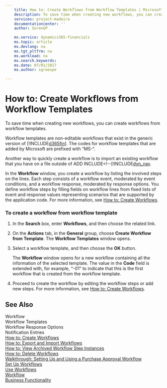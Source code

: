 ```yaml
---
    title: How to: Create Workflows from Workflow Templates | Microsoft Docs
    description: To save time when creating new workflows, you can create workflows from workflow templates.
    services: project-madeira
    documentationcenter: ''
    author: SorenGP

    ms.service: dynamics365-financials
    ms.topic: article
    ms.devlang: na
    ms.tgt_pltfrm: na
    ms.workload: na
    ms.search.keywords:
    ms.date: 07/01/2017
    ms.author: sgroespe

---
```

# How to: Create Workflows from Workflow Templates
To save time when creating new workflows, you can create workflows from workflow templates.  

 Workflow templates are non-editable workflows that exist in the generic version of [!INCLUDE[d365fin](includes/d365fin_md.md)]. The codes for workflow templates that are added by Microsoft are prefixed with “MS-“.  

 Another way to quickly create a workflow is to import an existing workflow that you have on a file outside of ADD INCLUDE<!--[!INCLUDE[dyn_nav](includes/how-to-export-and-import-workflows.md).  

 In the **Workflow** window, you create a workflow by listing the involved steps on the lines. Each step consists of a workflow event, moderated by event conditions, and a workflow response, moderated by response options. You define workflow steps by filling fields on workflow lines from fixed lists of event and response values representing scenarios that are supported by the application code. For more information, see [How to: Create Workflows](across-how-to-create-workflows.md).  

### To create a workflow from workflow template  

1.  In the **Search** box, enter **Workflows**, and then choose the related link.  

2.  On the **Actions** tab, in the **General** group, choose **Create Workflow from Template**. The **Workflow Templates** window opens.  

3.  Select a workflow template, and then choose the **OK** button.  

     The **Workflow** window opens for a new workflow containing all the information of the selected template. The value in the **Code** field is extended with, for example, “-01” to indicate that this is the first workflow that is created from the workflow template.  

4.  Proceed to create the workflow by editing the workflow steps or add new steps. For more information, see [How to: Create Workflows](across-how-to-create-workflows.md).  

## See Also  
 Workflow   
 Workflow Templates   
 Workflow Response Options   
 Notification Entries   
 [How to: Create Workflows](across-how-to-create-workflows.md)   
 [How to: Export and Import Workflows](across-how-to-export-and-import-workflows.md)   
 [How to: View Archived Workflow Step Instances](across-how-to-view-archived-workflow-step-instances.md)   
 [How to: Delete Workflows](across-how-to-delete-workflows.md)   
 [Walkthrough: Setting Up and Using a Purchase Approval Workflow](walkthrough-setting-up-and-using-a-purchase-approval-workflow.md)   
 [Set Up Workflows](across-set-up-workflows.md)   
 [Use Workflows](across-use-workflows.md)   
 [Workflow](across-workflow.md)   
 [Business Functionality](across-Business%20Functionality.md)
